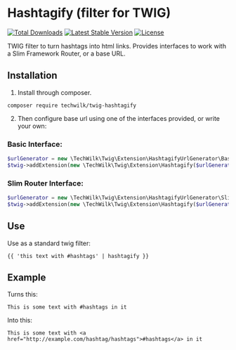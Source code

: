 # Hashtagify (filter for TWIG)

[![Total Downloads](https://img.shields.io/packagist/dt/techwilk/twig-hashtagify.svg)](https://packagist.org/packages/techwilk/twig-hashtagify)
[![Latest Stable Version](https://img.shields.io/packagist/v/techwilk/twig-hashtagify.svg)](https://packagist.org/packages/techwilk/twig-hashtagify)
[![License](https://img.shields.io/packagist/l/techwilk/twig-hashtagify.svg)](https://packagist.org/packages/techwilk/twig-hashtagify)

TWIG filter to turn hashtags into html links. Provides interfaces to work with a Slim Framework Router, or a base URL.

## Installation

1. Install through composer.

```
composer require techwilk/twig-hashtagify
```

2. Then configure base url using one of the interfaces provided, or write your own:

### Basic Interface:

``` php
$urlGenerator = new \TechWilk\Twig\Extension\HashtagifyUrlGenerator\BasicHashtagifyUrlGenerator('http://example.com/hashtag/');
$twig->addExtension(new \TechWilk\Twig\Extension\Hashtagify($urlGenerator));
```

### Slim Router Interface:

``` php
$urlGenerator = new \TechWilk\Twig\Extension\HashtagifyUrlGenerator\SlimHashtagifyUrlGenerator($router, 'route-name', 'argument-name');
$twig->addExtension(new \TechWilk\Twig\Extension\Hashtagify($urlGenerator));
```

## Use

Use as a standard twig filter:

``` twig
{{ 'this text with #hashtags' | hashtagify }}
```

## Example

Turns this:

```
This is some text with #hashtags in it
```

Into this:

```
This is some text with <a href="http://example.com/hashtag/hashtags">#hashtags</a> in it
```

